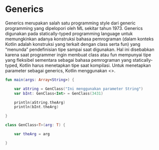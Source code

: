 # Generics

Generics merupakan salah satu programming style dari generic programming yang dipelopori oleh ML sekitar tahun 1973. Generics digunakan pada statically-typed programming language untuk memungkinkan adanya konstruksi bahasa pemrograman (dalam konteks Kotlin adalah konstruksi yang terkait dengan class serta fun) yang “menunda” pendefinisian tipe sampai saat digunakan. Hal ini disebabkan karena saat programmer ingin membuat class atau fun mempunyai tipe yang fleksibel sementara sebagai bahasa pemrograman yang statically-typed, Kotlin harus menetapkan tipe saat kompilasi. Untuk menetapkan parameter sebagai generics, Kotlin menggunakan <>.

```kotlin
fun main(args: Array<String>) {

    var aString = GenClass("Ini menggunakan parameter String")
    var bInt: GenClass<Int> = GenClass(3431)

    println(aString.theArg)
    println(bInt.theArg)

}

class GenClass<T>(arg: T) {

    var theArg = arg

}
```
